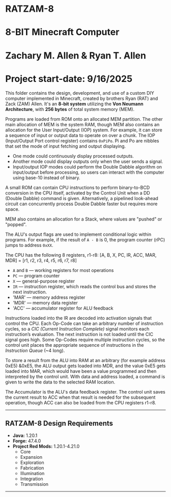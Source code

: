 # RATZAM-8			   
# 8-BIT Minecraft Computer		   
# Zachary M. Allen & Ryan T. Allen      
# Project start-date: 9/16/2025	   

This folder contains the design, development, and use of a custom DIY computer implemented in Minecraft, created by brothers Ryan (RAT) and Zack (ZAM) Allen. It's an **8-bit system** utilizing the **Von Neumann Architecture**, with **256 bytes** of total system memory (MEM).  

Programs are loaded from ROM onto an allocated MEM partition. The other main allocation of MEM is the system RAM, though MEM also contains an allocation for the User Input/Output (IOP) system. For example, it can store a sequence of input or output data to operate on over a chunk. The IOP (Input/Output Port control register) contains `0xPiPo`. Pi and Po are nibbles that set the mode of input fetching and output displaying.  

- One mode could continuously display processed outputs.  
- Another mode could display outputs only when the user sends a signal.  
- Input/output IOP modes could perform the Double Dabble algorithm on input/output before processing, so users can interact with the computer using base-10 instead of binary.  

A small ROM can contain CPU instructions to perform binary-to-BCD conversion in the CPU itself, activated by the Control Unit when a DD (Double Dabble) command is given. Alternatively, a pipelined look-ahead circuit can concurrently process Double Dabble faster but requires more space.  

MEM also contains an allocation for a Stack, where values are "pushed" or "popped".  

The ALU's output flags are used to implement conditional logic within programs. For example, if the result of `A - B` is 0, the program counter (rPC) jumps to address `0xXX`.  

The CPU has the following 8 registers, r1-r8:
[A, B, X, PC, IR, ACC, MAR, MDR] = [r1, r2, r3, r4, r5, r6, r7, r8]
- `A` and `B` — working registers for most operations  
- `PC` — program counter  
- `X` — general-purpose register  
- `IR` — instruction register, which reads the control bus and stores the next instruction.  
- 'MAR' — memory address register
- 'MDR' — memory data register
- 'ACC' — accumulator register for ALU feedback

Instructions loaded into the IR are decoded into activation signals that control the CPU. Each Op-Code can take an arbitrary number of instruction cycles, so a *CIC (Current Instruction Complete)* signal monitors each instruction’s evaluation. The next instruction is not loaded until the CIC signal goes high. Some Op-Codes require multiple instruction cycles, so the control unit places the appropriate sequence of instructions in the *Instruction Queue* (~4 long). 

To store a result from the ALU into RAM at an arbitrary (for example address 0xE5) &0xE5, the ALU output gets loaded into MDR, and the value 0xE5 gets loaded into MAR, which would have been a value programmed and then interpreted by the control unit. With data and address loaded, a command is given to write the data to the selected RAM location.

The Accumulator is the ALU's data feedback register. The control unit saves the current result to ACC when that result is needed for the subsequent operation, though ACC can also be loaded from the CPU registers r1-r8. 

---

## RATZAM-8 Design Requirements

- **Java:** 1.20.1  
- **Forge:** 47.4.0  
- **Project Red Mods:** 1.20.1-4.21.0  
  - Core  
  - Expansion  
  - Exploration  
  - Fabrication  
  - Illumination  
  - Integration  
  - Transmission  

---

